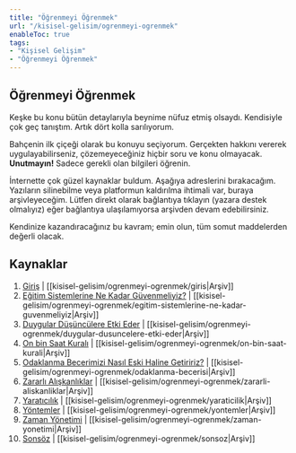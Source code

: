 ```yaml
---
title: "Öğrenmeyi Öğrenmek"
url: "/kisisel-gelisim/ogrenmeyi-ogrenmek"
enableToc: true
tags:
- "Kişisel Gelişim"
- "Öğrenmeyi Öğrenmek"
---
```


## Öğrenmeyi Öğrenmek
Keşke bu konu bütün detaylarıyla beynime nüfuz etmiş olsaydı. Kendisiyle çok geç tanıştım. Artık dört kolla sarılıyorum. 

Bahçenin ilk çiçeği olarak bu konuyu seçiyorum. Gerçekten hakkını vererek uygulayabilirseniz, çözemeyeceğiniz hiçbir soru ve konu olmayacak. **Unutmayın!** Sadece gerekli olan bilgileri öğrenin.

İnternette çok güzel kaynaklar buldum. Aşağıya adreslerini bırakacağım. Yazıların silinebilme veya platformun kaldırılma ihtimali var, buraya arşivleyeceğim. Lütfen direkt olarak bağlantıya tıklayın (yazara destek olmalıyız) eğer bağlantıya ulaşılamıyorsa arşivden devam edebilirsiniz. 

Kendinize kazandıracağınız bu kavram; emin olun, tüm somut maddelerden değerli olacak.
## Kaynaklar
1. [Giriş](https://medium.com/%C3%B6%C4%9Frenmeyi-%C3%B6%C4%9Frenmek/%C3%B6%C4%9Frenme-101-giri%C5%9F-2b3176da0715) | [[kisisel-gelisim/ogrenmeyi-ogrenmek/giris|Arşiv]]
2. [Eğitim Sistemlerine Ne Kadar Güvenmeliyiz?](https://medium.com/%C3%B6%C4%9Frenmeyi-%C3%B6%C4%9Frenmek/%C3%B6%C4%9Frenme-101-ama%C3%A7sall%C4%B1k-i%CC%87lkesi-24fe17005fee) | [[kisisel-gelisim/ogrenmeyi-ogrenmek/egitim-sistemlerine-ne-kadar-guvenmeliyiz|Arşiv]]
3. [Duygular Düşüncülere Etki Eder](https://medium.com/%C3%B6%C4%9Frenmeyi-%C3%B6%C4%9Frenmek/%C3%B6%C4%9Frenme-101-duygular-iii-73452ec0108b) |  [[kisisel-gelisim/ogrenmeyi-ogrenmek/duygular-dusuncelere-etki-eder|Arşiv]]
4. [On bin Saat Kuralı](https://medium.com/%C3%B6%C4%9Frenmeyi-%C3%B6%C4%9Frenmek/%C3%B6%C4%9Frenme-101-pratik-pratik-iv-1d2e7907e117) | [[kisisel-gelisim/ogrenmeyi-ogrenmek/on-bin-saat-kurali|Arşiv]]
5. [Odaklanma Becerimizi Nasıl Eski Haline Getiririz?](https://medium.com/%C3%B6%C4%9Frenmeyi-%C3%B6%C4%9Frenmek/%C3%B6%C4%9Frenme-101-odaklanma-v-7b0998d482b3) | [[kisisel-gelisim/ogrenmeyi-ogrenmek/odaklanma-becerisi|Arşiv]]
6. [Zararlı Alışkanlıklar](https://medium.com/%C3%B6%C4%9Frenmeyi-%C3%B6%C4%9Frenmek/%C3%B6%C4%9Frenme-101-limbik-sistem-vi-e76846e6932d) | [[kisisel-gelisim/ogrenmeyi-ogrenmek/zararli-aliskanliklar|Arşiv]]
7. [Yaratıcılık](https://medium.com/%C3%B6%C4%9Frenmeyi-%C3%B6%C4%9Frenmek/%C3%B6%C4%9Frenme-101-yarat%C4%B1c%C4%B1l%C4%B1k-vii-fb5b83e82f14) | [[kisisel-gelisim/ogrenmeyi-ogrenmek/yaraticilik|Arşiv]]
8. [Yöntemler](https://medium.com/%C3%B6%C4%9Frenmeyi-%C3%B6%C4%9Frenmek/%C3%B6%C4%9Frenme-101-taktikler-viii-bdffd47d01d9) | [[kisisel-gelisim/ogrenmeyi-ogrenmek/yontemler|Arşiv]] 
9. [Zaman Yönetimi](https://medium.com/%C3%B6%C4%9Frenmeyi-%C3%B6%C4%9Frenmek/%C3%B6%C4%9Frenme-101-zaman-y%C3%B6netimi-ix-d1d5d87f0513) | [[kisisel-gelisim/ogrenmeyi-ogrenmek/zaman-yonetimi|Arşiv]]
10. [Sonsöz](https://medium.com/%C3%B6%C4%9Frenmeyi-%C3%B6%C4%9Frenmek/%C3%B6%C4%9Frenme-101-son-a73ac9892377) | [[kisisel-gelisim/ogrenmeyi-ogrenmek/sonsoz|Arşiv]]